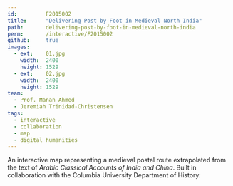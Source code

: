 ```yaml
---
id:         F2015002
title:      "Delivering Post by Foot in Medieval North India"
path:       delivering-post-by-foot-in-medieval-north-india
perm:       /interactive/F2015002
github:     true
images:
  - ext:    01.jpg
    width:  2400
    height: 1529
  - ext:    02.jpg
    width:  2400
    height: 1529
team:
  - Prof. Manan Ahmed
  - Jeremiah Trinidad-Christensen
tags:
  - interactive
  - collaboration
  - map
  - digital humanities
---
```

An interactive map representing a medieval postal route extrapolated from the text of _Arabic Classical Accounts of India and China_. Built in collaboration with the Columbia University Department of History. 
